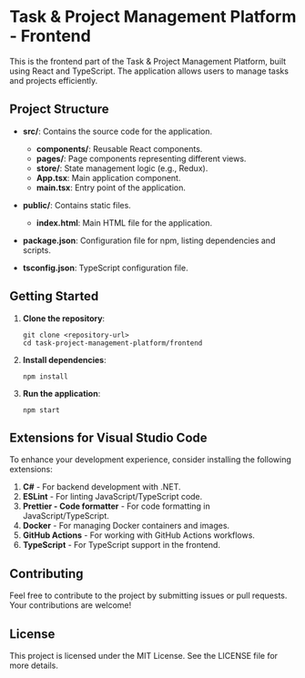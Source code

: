 # Task & Project Management Platform - Frontend

This is the frontend part of the Task & Project Management Platform, built using React and TypeScript. The application allows users to manage tasks and projects efficiently.

## Project Structure

- **src/**: Contains the source code for the application.
  - **components/**: Reusable React components.
  - **pages/**: Page components representing different views.
  - **store/**: State management logic (e.g., Redux).
  - **App.tsx**: Main application component.
  - **main.tsx**: Entry point of the application.

- **public/**: Contains static files.
  - **index.html**: Main HTML file for the application.

- **package.json**: Configuration file for npm, listing dependencies and scripts.

- **tsconfig.json**: TypeScript configuration file.

## Getting Started

1. **Clone the repository**:
   ```
   git clone <repository-url>
   cd task-project-management-platform/frontend
   ```

2. **Install dependencies**:
   ```
   npm install
   ```

3. **Run the application**:
   ```
   npm start
   ```

## Extensions for Visual Studio Code

To enhance your development experience, consider installing the following extensions:

1. **C#** - For backend development with .NET.
2. **ESLint** - For linting JavaScript/TypeScript code.
3. **Prettier - Code formatter** - For code formatting in JavaScript/TypeScript.
4. **Docker** - For managing Docker containers and images.
5. **GitHub Actions** - For working with GitHub Actions workflows.
6. **TypeScript** - For TypeScript support in the frontend.

## Contributing

Feel free to contribute to the project by submitting issues or pull requests. Your contributions are welcome!

## License

This project is licensed under the MIT License. See the LICENSE file for more details.